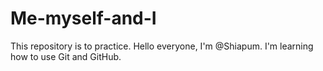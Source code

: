 # Me-myself-and-I
This repository is to practice.
Hello everyone, I'm @Shiapum.
I'm learning how to use Git and GitHub.